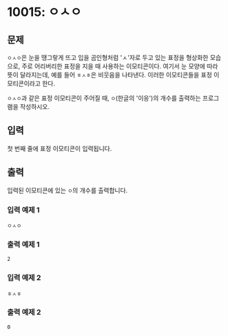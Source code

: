 # 10015: ㅇㅅㅇ

## 문제

`ㅇㅅㅇ`은 눈을 땡그랗게 뜨고 입을 곰인형처럼 'ㅅ'자로 두고 있는 표정을 형상화한 모습으로, 주로 어리버리한 표정을 지을 때 사용하는 이모티콘이다. 여기서 눈 모양에 따라 뜻이 달라지는데, 예를 들어 `ㅎㅅㅎ`은 비웃음을 나타낸다. 이러한 이모티콘들을 표정 이모티콘이라고 한다.

`ㅇㅅㅇ`과 같은 표정 이모티콘이 주어질 때, `ㅇ`(한글의 '이응')의 개수를 출력하는 프로그램을 작성하시오.

## 입력
첫 번째 줄에 표정 이모티콘이 입력됩니다.

## 출력
입력된 이모티콘에 있는 `ㅇ`의 개수를 출력합니다.

### 입력 예제 1
```
ㅇㅅㅇ
```

### 출력 예제 1
```
2
```

### 입력 예제 2
```
ㅎㅅㅎ
```

### 출력 예제 2
```
0
```

